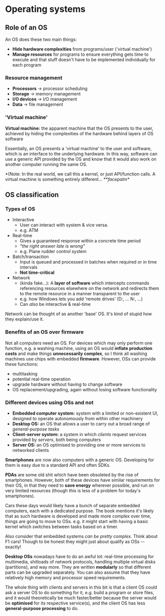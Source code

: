 Operating systems
=================

Role of an OS
-------------

An OS does these two main things:

  * **Hide hardware complexities** from programs/user ('virtual machine')
  * **Manage resources** for programs to ensure everything gets time to execute
    and that stuff doesn't have to be implemented individually for each program


### Resource management

  * **Processors** -> processor scheduling
  * **Storage** -> memory management
  * **I/O devices** -> I/O management
  * **Data** -> file management


### 'Virtual machine'

**Virtual machine:** the apparent machine that the OS presents to the user,
                     achieved by hiding the complexities of the hardware behind
                     layers of OS software

Essentially, an OS presents a 'virtual machine' to the user and software, which
is an interface to the underlying hardware. In this way, software can use a
generic API provided by the OS and know that it would also work on another
computer running the same OS.

*(Note: In the real world, we call this a kernel, or just API/function calls. A
virtual machine is something entirely different... \***facepalm\**


OS classification
-----------------

### Types of OS

  * Interactive
      * User can interact with system & vice versa.
      * e.g. ATM
  * Real-time
      * Gives a guaranteed response within a concrete time period
      * *"the right answer late is wrong"*
      * e.g. Plane rudder control system
  * Batch/transaction
      * Input is queued and processed in batches when required or in time
        intervals
      * **Not time-critical**
  * Network
      * (kinda fake...): A **layer of software** which intercepts commands
        referencing resources elsewhere on the network and redirects them to the
        remote resource in a manner transparent to the user
      * e.g. how Windows lets you add 'remote drives' (D:, ... N:, ...)
      * Can *also* be interactive & real-time

Network can be thought of as another 'base' OS. It's kind of stupid how they
explain/use it.


### Benefits of an OS over firmware

Not all computers need an OS. For devices which may only perform one function,
e.g. a washing machine, using an OS would **inflate production costs** and make
things **unnecessarily complex**, so I think all washing machines use chips with
embedded **firmware**. However, OSs can provide these functions:

  * multitasking
  * potential real-time operation
  * upgrade hardware without having to change software
  * OS replacement/upgrading, again without losing software functionality


### Different devices using OSs and not

  * **Embedded computer system:** system with a limited or non-existent UI,
    designed to operate autonomously from within other machinery
  * **Desktop OS:** an OS that allows a user to carry out a broad range of
    *general-purpose tasks*
  * **Client-server system:** a system in which *clients* request services
    provided by *servers*, both being computers
  * **Server OS:** an OS optimised to providing one or more services to
    networked clients

**Smartphones** are now also computers with a generic OS. Developing for them is
easy due to a standard API and often SDKs.

**PDAs** are some old shit which have been obsoleted by the rise of smartphones.
However, both of these devices have similar requirements for their OS, in that
they need to **save energy** wherever possible, and run on very limited
resources (though this is less of a problem for today's smartphones).

Cars these days would likely have a bunch of separate embedded computers, each
with a dedicated purpose. The book mentions it's likely that as such hardware is
developed and made more complex over time, things are going to move to OSs. e.g.
it might start with having a basic kernel which switches between tasks based on
a timer.

Also consider that embedded systems *can be pretty complex*. Think about F1
cars! Though to be honest they might just about qualify as OSs -- exactly!

**Desktop OSs** nowadays have to do an awful lot: real-time processing for
multimedia, shitloads of network protocols, handling multiple virtual disks
(partitions), and way more. They are written **modularly** so that different
parts can be upgraded separately. You can also assume that they have relatively
high memory and processor speed requirements.

The whole thing with clients and servers in this bit is that a client OS could
ask a server OS to do something for it, e.g. build a program or store files, and
it would theoretically be much faster/better because the server would be
**optimised** for its respective service(s), and the client OS has less
**general-purpose processing** to do.
